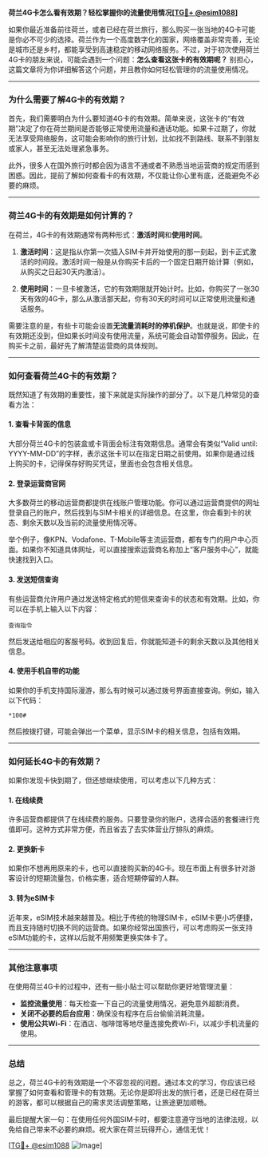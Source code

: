 **荷兰4G卡怎么看有效期？轻松掌握你的流量使用情况[[TG💪+ @esim1088](https://t.me/s/esim1088)]**

如果你最近准备前往荷兰，或者已经在荷兰旅行，那么购买一张当地的4G卡可能是你必不可少的选择。荷兰作为一个高度数字化的国家，网络覆盖非常完善，无论是城市还是乡村，都能享受到高速稳定的移动网络服务。不过，对于初次使用荷兰4G卡的朋友来说，可能会遇到一个问题：**怎么查看这张卡的有效期呢？** 别担心，这篇文章将为你详细解答这个问题，并且教你如何轻松管理你的流量使用情况。

---

### **为什么需要了解4G卡的有效期？**

首先，我们需要明白为什么要知道4G卡的有效期。简单来说，这张卡的“有效期”决定了你在荷兰期间是否能够正常使用流量和通话功能。如果卡过期了，你就无法享受网络服务，这可能会影响你的旅行计划，比如找不到路线、联系不到朋友或家人，甚至无法处理紧急事务。

此外，很多人在国外旅行时都会因为语言不通或者不熟悉当地运营商的规定而感到困惑。因此，提前了解如何查看卡的有效期，不仅能让你心里有底，还能避免不必要的麻烦。

---

### **荷兰4G卡的有效期是如何计算的？**

在荷兰，4G卡的有效期通常有两种形式：**激活时间**和**使用时间**。

1. **激活时间**：这是指从你第一次插入SIM卡并开始使用的那一刻起，到卡正式激活的时间段。激活时间一般是从你购买卡后的一个固定日期开始计算（例如，从购买之日起30天内激活）。
   
2. **使用时间**：一旦卡被激活，它的有效期限就开始计时。比如，你购买了一张30天有效的4G卡，那么从激活那天起，你有30天的时间可以正常使用流量和通话服务。

需要注意的是，有些卡可能会设置**无流量消耗时的停机保护**。也就是说，即使卡的有效期还没到，但如果长时间没有使用流量，系统可能会自动暂停服务。因此，在购买卡之前，最好先了解清楚运营商的具体规则。

---

### **如何查看荷兰4G卡的有效期？**

既然知道了有效期的重要性，接下来就是实际操作的部分了。以下是几种常见的查看方法：

#### **1. 查看卡背面的信息**
大部分荷兰4G卡的包装盒或卡背面会标注有效期信息。通常会有类似“Valid until: YYYY-MM-DD”的字样，表示这张卡可以在指定日期之前使用。如果你是通过线上购买的卡，记得保存好购买凭证，里面也会包含相关信息。

#### **2. 登录运营商官网**
大多数荷兰的移动运营商都提供在线账户管理功能。你可以通过运营商提供的网址登录自己的账户，然后找到与SIM卡相关的详细信息。在这里，你会看到卡的状态、剩余天数以及当前的流量使用情况等。

举个例子，像KPN、Vodafone、T-Mobile等主流运营商，都有专门的用户中心页面。如果你不知道具体网址，可以直接搜索运营商名称加上“客户服务中心”，就能快速找到入口。

#### **3. 发送短信查询**
有些运营商允许用户通过发送特定格式的短信来查询卡的状态和有效期。比如，你可以在手机上输入以下内容：
```
查询指令
```
然后发送给相应的客服号码。收到回复后，你就能知道卡的剩余天数以及其他相关信息。

#### **4. 使用手机自带的功能**
如果你的手机支持国际漫游，那么有时候可以通过拨号界面直接查询。例如，输入以下代码：
```
*100#
```
然后按拨打键，可能会弹出一个菜单，显示SIM卡的相关信息，包括有效期。

---

### **如何延长4G卡的有效期？**

如果你发现卡快到期了，但还想继续使用，可以考虑以下几种方式：

#### **1. 在线续费**
许多运营商都提供了在线续费的服务。只要登录你的账户，选择合适的套餐进行充值即可。这种方式非常方便，而且省去了去实体营业厅排队的麻烦。

#### **2. 更换新卡**
如果你不想再用原来的卡，也可以直接购买新的4G卡。现在市面上有很多针对游客设计的短期流量包，价格实惠，适合短期停留的人群。

#### **3. 转为eSIM卡**
近年来，eSIM技术越来越普及。相比于传统的物理SIM卡，eSIM卡更小巧便捷，而且支持随时切换不同的运营商。如果你经常出国旅行，可以考虑购买一张支持eSIM功能的卡，这样以后就不用频繁更换实体卡了。

---

### **其他注意事项**

在使用荷兰4G卡的过程中，还有一些小贴士可以帮助你更好地管理流量：

- **监控流量使用**：每天检查一下自己的流量使用情况，避免意外超额消费。
- **关闭不必要的后台应用**：确保没有程序在后台偷偷消耗流量。
- **使用公共Wi-Fi**：在酒店、咖啡馆等地尽量连接免费Wi-Fi，以减少手机流量的使用。

---

### **总结**

总之，荷兰4G卡的有效期是一个不容忽视的问题。通过本文的学习，你应该已经掌握了如何查看和管理卡的有效期。无论你是即将出发的旅行者，还是已经在荷兰的游客，都可以根据自己的需求灵活调整策略，让旅途更加顺畅。

最后提醒大家一句：在使用任何外国SIM卡时，都要注意遵守当地的法律法规，以免给自己带来不必要的麻烦。祝大家在荷兰玩得开心，通信无忧！

[[TG💪+ @esim1088](https://t.me/s/esim1088) ![Image](https://i.postimg.cc/4NQfJmqS/Snipaste-2025-05-13-00-14-12.png)]